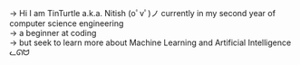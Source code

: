 -> Hi I am TinTurtle a.k.a. Nitish  (oﾟvﾟ)ノ currently in my second year of computer science engineering  
-> a beginner at coding  
-> but seek to learn more about Machine Learning and Artificial Intelligence  ᓚᘏᗢ

